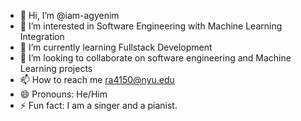 - 👋 Hi, I’m @iam-agyenim
- 👀 I’m interested in Software Engineering with Machine Learning Integration
- 🌱 I’m currently learning Fullstack Development 
- 💞️ I’m looking to collaborate on software engineering and Machine Learning projects
- 📫 How to reach me ra4150@nyu.edu
- 😄 Pronouns: He/Him
- ⚡ Fun fact: I am a singer and a pianist.

<!---
iam-agyenim/iam-agyenim is a ✨ special ✨ repository because its `README.md` (this file) appears on your GitHub profile.
You can click the Preview link to take a look at your changes.
--->
